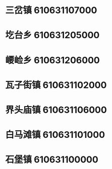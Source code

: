 # 三岔镇 610631107000
# 圪台乡 610631205000
# 崾崄乡 610631206000
# 瓦子街镇 610631102000
# 界头庙镇 610631106000
# 白马滩镇 610631101000
# 石堡镇 610631100000
